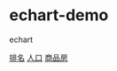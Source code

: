# echart-demo
echart

[排名](https://guoao2016.github.io/echart-demo/ranking.html)
[人口](https://guoao2016.github.io/echart-demo/people.html)
[商品房](https://guoao2016.github.io/echart-demo/building.html)